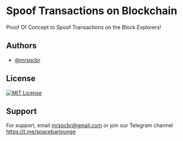 
# Spoof Transactions on Blockchain

Proof Of Concept to Spoof Transactions on the Block Explorers!
    
## Authors

- [@mrspcbr](https://www.github.com/mrspcbr)


## License

[![MIT License](https://img.shields.io/badge/License-MIT-green.svg)](https://choosealicense.com/licenses/mit/)


## Support

For support, email mrspcbr@gmail.com or join our Telegram channel https://t.me/spacebarlounge

